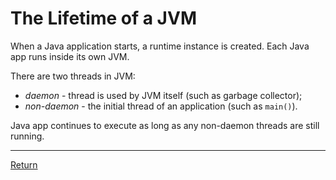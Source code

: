 # The Lifetime of a JVM

When a Java application starts, a runtime instance is created. Each Java app runs inside its own JVM.

There are two threads in JVM: 
- *daemon* - thread is used by JVM itself (such as garbage collector);
- *non-daemon* - the initial thread of an application (such as `main()`).

Java app continues to execute as long as any non-daemon threads are still running.

<hr>

[Return](../../../)